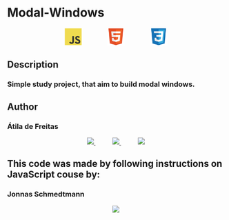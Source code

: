 # Modal-Windows
<p align="center">
    <img height="40" src="https://raw.githubusercontent.com/devicons/devicon/master/icons/javascript/javascript-original.svg">
    &nbsp;&nbsp;&nbsp;&nbsp;&nbsp;&nbsp;&nbsp;&nbsp;&nbsp;&nbsp;&nbsp;&nbsp;&nbsp;
    <img height="40" src="https://raw.githubusercontent.com/devicons/devicon/master/icons/html5/html5-original.svg">
    &nbsp;&nbsp;&nbsp;&nbsp;&nbsp;&nbsp;&nbsp;&nbsp;&nbsp;&nbsp;&nbsp;&nbsp;&nbsp;
    <img height="40" src="https://raw.githubusercontent.com/devicons/devicon/master/icons/css3/css3-original.svg">
</p>

## Description

### Simple study project, that aim to build modal windows.

## Author

### Átila de Freitas
<p align="center">
  <a href="https://instagram.com/atiladefreitas.io">
        <img  src="https://img.shields.io/badge/-Instagram-%23E4405F?style=for-the-badge&logo=instagram&logoColor=white">
    </a>
    &nbsp;&nbsp;&nbsp;&nbsp;&nbsp;&nbsp;&nbsp;&nbsp;&nbsp;
    <a href="https://www.linkedin.com/in/atilafreitas">
        <img src="https://img.shields.io/badge/-LinkedIn-%230077B5?style=for-the-badge&logo=linkedin&logoColor=white">
    </a>
    &nbsp;&nbsp;&nbsp;&nbsp;&nbsp;&nbsp;&nbsp;&nbsp;&nbsp;
    <a href="mailto:atiladefreitas@protonmail.ch">
        <img src="https://img.shields.io/badge/-atiladefreitas@protonmail.ch-%230077B5?style=for-the-badge&logo=protonmail&logoColor=white&color=lightgrey">
    </a>
  </p>

## This code was made by following instructions on JavaScript couse by:

### Jonnas Schmedtmann

<p align="center">
    <a href="https://github.com/jonasschmedtmann">
        <img  src="https://img.shields.io/badge/github-%23100000.svg?&style=for-the-badge&logo=github&logoColor=white&link=mailto:https://github.com/jonasschmedtmann">
    </a>
  </p>
